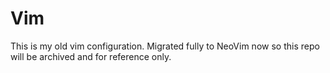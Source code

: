 # Vim

This is my old vim configuration. Migrated fully to NeoVim now so this repo will be archived and for reference only.
